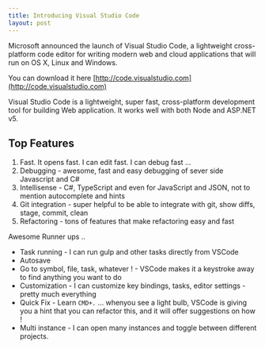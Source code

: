 ```yaml
---
title: Introducing Visual Studio Code 
layout: post
---
```


Microsoft announced the launch of Visual Studio Code, a lightweight cross-platform code editor for writing modern web and cloud applications that will run on OS X, Linux and Windows.

You can download it here [http://code.visualstudio.com](http://code.visualstudio.com)

Visual Studio Code is a lightweight, super fast, cross-platform development tool for building Web application. It works well with both Node and ASP.NET v5.

## Top Features
1. Fast. It opens fast. I can edit fast. I can debug fast ...
2. Debugging - awesome, fast and easy debugging of sever side Javascript and C#
3. Intellisense - C#, TypeScript and even for JavaScript and JSON, not to mention autocomplete and hints
4. Git integration - super helpful to be able to integrate with git, show diffs, stage, commit, clean
5. Refactoring - tons of features that make refactoring easy and fast

Awesome Runner ups ..
* Task running - I can run gulp and other tasks directly from VSCode
* Autosave
* Go to symbol, file, task, whatever ! - VSCode makes it a keystroke away to find anything you want to do
* Customization - I can customize key bindings, tasks, editor settings - pretty much everything
* Quick Fix - Learn `CMD+.` ... whenyou see a light bulb, VSCode is giving you a hint that you can refactor this, and it will offer suggestions on how ! 
* Multi instance - I can open many instances and toggle between different projects.

 
